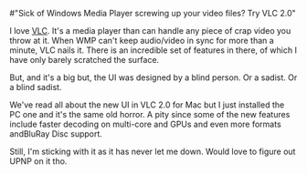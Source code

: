 #"Sick of Windows Media Player screwing up your video files? Try VLC 2.0"

I love <a href="http://www.videolan.org/">VLC</a>. It's a media player than can handle any piece of crap video you throw at it. When WMP can't keep audio/video in sync for more than a minute, VLC nails it. There is an incredible set of features in there, of which I have only barely scratched the surface.

But, and it's a big but, the UI was designed by a blind person. Or a sadist. Or a blind sadist.

We've read all about the new UI in VLC 2.0 for Mac but I just installed the PC one and it's the same old horror. A pity since some of the new features include faster decoding on multi-core and GPUs and even more formats andBluRay Disc support.

Still, I'm sticking with it as it has never let me down. Would love to figure out UPNP on it tho.

&nbsp;